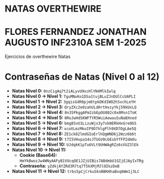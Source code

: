 # NATAS OVERTHEWIRE
# FLORES FERNANDEZ JONATHAN AUGUSTO INF2310A SEM 1-2025

Ejercicios de overthewire Natas
# Contraseñas de Natas (Nivel 0 al 12)

* **Natas Nivel 0:** `0nzCigAq7t2iALyvU9xcHlYN4MlkIwlq`
* **Natas Nivel 0 → Nivel 1:** `TguMNxKo1DSa1tujBLuZJnDUlCcUAPLI`
* **Natas Nivel 1 → Nivel 2:** `3gqisGdR0pjm6tpkDKdIWO2hSvchLeYH`
* **Natas Nivel 2 → Nivel 3:** `QryZXc2e0zahULdHrtHxzyYkj59kUxLQ`
* **Natas Nivel 3 → Nivel 4:** `0n35PkggAPm2zbEpOU802c0x0Msn1ToK`
* **Natas Nivel 4 → Nivel 5:** `0RoJwHdSKWFTYR5WuiAewauSuNaBXned`
* **Natas Nivel 5 → Nivel 6:** `bmg8SvU1LizuWjx3y7xkNERkHxGre0GS`
* **Natas Nivel 6 → Nivel 7:** `xcoXLmzMkoIP9D7hlgPlh9XD7OgLAe5Q`
* **Natas Nivel 7 → Nivel 8:** `ZE1ck82lmdGIoErlhQgWND6j2Wzz6b6t`
* **Natas Nivel 8 → Nivel 9:** `t7I5VHvpa14sJTUGV0cbEsbYfFP2dmOu`
* **Natas Nivel 9 → Nivel 10:** `UJdqkK1pTu6VLt9UHWAgRZz6sVUZ3lEk`
* **Natas Nivel 10 → Nivel 11:**
    * **Cookie (Base64):** `HmYkBwozJw4WNyAAFyB1VUcqOE1JZjUIBis7ABdmbU1GIjEJAyIxTRg`
    * **Contraseña:** `yZdkjAYZRd3R7tq7T5kXMjMJlOIkzDeB`
* **Natas Nivel 11 → Nivel 12:** `trbs5pCjCrkuSknBBKHhaBxq6Wm1j3LC`
